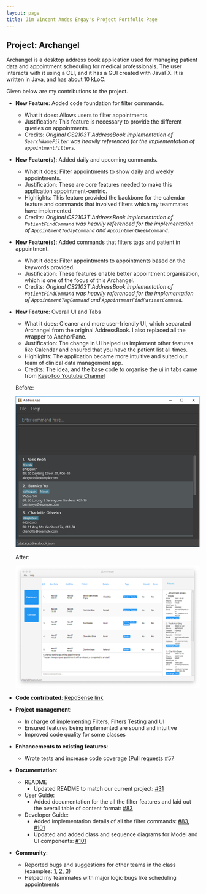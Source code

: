 ```yaml
---
layout: page
title: Jim Vincent Andes Engay's Project Portfolio Page
---
```


## Project: Archangel

Archangel is a desktop address book application used for managing patient data and appointment scheduling for medical professionals.
The user interacts with it using a CLI, and it has a GUI created with JavaFX. It is written in Java, and has about 10 kLoC.

Given below are my contributions to the project.

* **New Feature**: Added code foundation for filter commands.
  * What it does: Allows users to filter appointments.
  * Justification: This feature is necessary to provide the different queries on appointments.
  * Credits: *Original CS2103T AddressBook implementation of `SearchNameFilter`  was heavily referenced for the implementation of `appointmentfilters`.*

* **New Feature(s)**: Added daily and upcoming commands.
  * What it does: Filter appointments to show daily and weekly appointments.
  * Justification: These are core features needed to make this application appointment-centric.
  * Highlights: This feature provided the backbone for the calendar feature and commands that involved filters which my teammates have implemented.
  * Credits: *Original CS2103T AddressBook implementation of `PatientFindCommand` was heavily referenced for the implementation of `AppointmentTodayCommand` and `AppointmentWeekCommand`.*

* **New Feature(s)**: Added commands that filters tags and patient in appointment.
  * What it does: Filter appointments to appointments based on the keywords provided.
  * Justification: These features enable better appointment organisation, which is one of the focus of this Archangel.
  * Credits: *Original CS2103T AddressBook implementation of `PatientFindCommand` was heavily referenced for the implementation of `AppointmentTagCommand` and `AppointmentFindPatientCommand`.*
  
* **New Feature**: Overall UI and Tabs
  * What it does: Cleaner and more user-friendly UI, which separated Archangel from the original AddressBook. I also replaced all the wrapper to AnchorPane.
  * Justification: The change in UI helped us implement other features like Calendar and ensured that you have the patient list all times.
  * Highlights: The application became more intuitive and suited our team of clinical data management app.
  * Credits: The idea, and the base code to organise the ui in tabs came from [KeepToo Youtube Channel](https://www.youtube.com/watch?v=ZVtys3GgkMo)
  
  Before:

  ![AddressBook3](docs/images/Addressbook3.png)
  
  After:
  
  ![Archangel](docs/images/Archangel.png)

* **Code contributed**: [RepoSense link](https://nus-cs2103-ay2021s1.github.io/tp-dashboard/#breakdown=true&search=jimvae)

* **Project management**:
  * In charge of implementing Filters, Filters Testing and UI
  * Ensured features being implemented are sound and intuitive
  * Improved code quality for some classes

* **Enhancements to existing features**:
  * Wrote tests and increase code coverage (Pull requests [\#57](https://github.com/AY2021S1-CS2103T-W11-1/tp/pull/75)

* **Documentation**:
  * README
    * Updated README to match our current project: [\#31](https://github.com/AY2021S1-CS2103T-W11-1/tp/pull/31) 
  * User Guide:
    * Added documentation for the all the filter features and laid out the overall table of content format: [\#83](https://github.com/AY2021S1-CS2103T-W11-1/tp/pull/83)
  * Developer Guide:
    * Added implementation details of all the filter commands: [\#83](https://github.com/AY2021S1-CS2103T-W11-1/tp/pull/83), [\#101](https://github.com/AY2021S1-CS2103T-W11-1/tp/pull/102)
    * Updated and added class and sequence diagrams for Model and UI components: [\#101](https://github.com/AY2021S1-CS2103T-W11-1/tp/pull/102)

* **Community**:
  * Reported bugs and suggestions for other teams in the class (examples: [1](https://github.com/yeohhq/ped/issues/6), [2](https://github.com/yeohhq/ped/issues/2), [3](https://github.com/yeohhq/ped/issues/3))
  * Helped my teammates with major logic bugs like scheduling appointments
